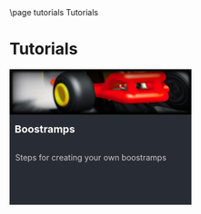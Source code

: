 \page tutorials Tutorials
# Tutorials

<style>
.pagebutton {
    display: inline-block;
    margin-right: 1em;
    margin-bottom: 1em;
}
.pagelink {
    display: block;
    background-color: rgb(40, 44, 52);
    width: 320px;
    box-shadow: 0 0 0 0;
    transition: 0.3s ease;
}
.pagelink:hover {
  box-shadow: 0 5px 15px 5px rgba(0,0,0,1);

}
.pagelink:hover img {
  transform: scale3d(1.1,1.1,1.1);

}
.pageimg {
    display: inline-block;
    width: 100%;
    position: relative;
    overflow: hidden;
}
.pageimg img {
    transition: 0.3s ease;
}
.content {
    color: white;
    font-size: 1em;
    padding: 0;
    margin: 0;
}
.pageheading {
    padding: .5em .5em;
    font-size: 18px;
    color: white;
    font-weight: bold;
    text-decoration: none;
}
.pagedescription {
    color: #fff;
    border-color: transparent;
    opacity: 0.75;
    height: 84px;
    text-overflow: ellipsis;
    overflow: hidden;
    margin-top: 10px;
    display: block;
    padding: 10px;
    text-decoration: none;
    line-height: 1.64em;
    font-size: 1em;
    font-weight: normal;
    text-decoration: none;
}
.pagea {
    display: inline-block;
}
.pagea:link {
    text-decoration: none;
}
.pagea:visited {
    text-decoration: none;
}
.pagea:hover {
    text-decoration: none;
}
.pagea:active {
    text-decoration: none;
}
p {
    margin: 0;
    padding: 0;
}
</style>
<div class="pagebutton">
<a class="pagea" href="boostramps.html">
<div class="pagelink">
  <div class="pageimg"><img width=320 src="buttonimage.png" /></div>
  <div class="content">
    <div class="pageheading">Boostramps</div>
    <div class="pagedescription">
      <p>Steps for creating your own boostramps</p>
    </div>
  </div>
</div>
</a>
</div>
